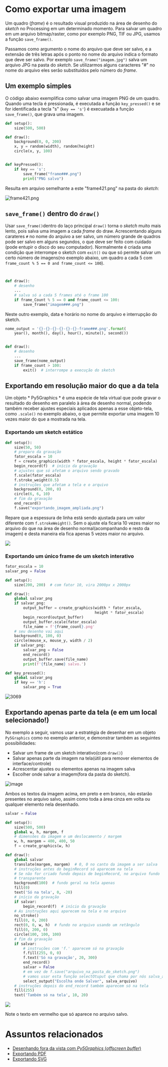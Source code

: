 # Como exportar uma imagem

Um quadro (*frame*) é o resultado visual produzido na área de desenho do *sketch* no Processing em um determinado momento. Para salvar um quadro em um arquivo bitmap/raster, como por exemplo PNG, TIF ou JPG, usamos a função `save_frame()`.

Passamos como argumento o nome do arquivo que deve ser salvo, e a extensão de três letras após o ponto no nome do arquivo indica o formato que deve ser salvo. Por exemplo `save_frame("imagem.jpg")` salva um arquivo JPG na pasta do *sketch*. Se utilizarmos alguns caracteres "#" no nome do arquivo eles serão substituídos pelo número do *frame*.

## Um exemplo simples

O código abaixo exemplifica como salvar uma imagem PNG de um quadro. Quando uma tecla é pressionada, é executada a função `key_pressed()` e se for identificada a tecla "s" (`key == 's'`) é execuatada a função `save_frame()`, que grava uma imagem.


```python
def setup():
    size(500, 500)

def draw():
    background(0, 0, 200)
    x, y = random(width), random(height)
    circle(x, y, 100)


def keyPressed():
    if key == 's':
        save_frame("frame###.png")
        print("PNG salvo")
```

Resulta em arquivo semelhante a este "frame421.png" na pasta do *sketch*:

![frame421.png](assets/frame.png)

## `save_frame()` dentro do `draw()`

Usar `save_frame()`dentro do laço principal `draw()` torna o *sketch* muito mais lento, pois salva uma imagem a cada *frame* do draw. Acrescentando alguns carateres `#` no nome do arquivo a ser salvo, um número grande de quadros pode ser salvo em alguns segundos, o que deve ser feito com cuidado (pode entupir o disco do seu computador). Normalmente é criada uma condição que interrompe o sketch com `exit()` ou que só permite salvar um certo número de imagens(no exemplo abaixo, um quadro a cada 5 com `frame_count % 5 == 0 and frame_count <= 100`).

```python


def draw():
    # desenho
    ...
    # salva só a cada 5 frames até o frame 100
    if frame_Count % 5 == 0 and frame_count <= 100:
        save_frame("imagem###.png")
```

Neste outro exemplo, data e horário no nome do arquivo e interrupção do sketch.

```python
nome_output = '{}-{}-{}-{}-{}-{}-frame###.png'.format(
    year(), month(), day(), hour(), minute(), second())


def draw():
    # desenho
    ...
    save_frame(nome_output)
    if frame_count > 100:
        exit()  # interrompe a execução do sketch
```

## Exportando em resolução maior do que a da tela

Um objeto * Py5Graphics * é uma espécie de tela virtual que pode gravar o resultado do desenho em paralelo à área de desenho normal, podendo também receber ajustes especiais aplicados apenas a esse objeto-tela, como `.scale()` no exemplo abaixo, o que permite exportar uma imagem 10 vezes maior do que a mostrada na tela.

### Exportando um sketch estático

```python
def setup():
    size(50, 50)
    # preparo da gravação
    fator_escala = 10
    f = create_graphics(width * fator_escala, height * fator_escala)
    begin_record(f)  # início da gravação
    # ajustes que só afetam o arquivo sendo gravado
    f.scale(fator_escala)
    f.stroke_weight(0.5)
    # instruções que afetam a tela e o arquivo
    background(0, 200, 0)
    circle(6, 6, 10)
    # fim da gravação
    end_record()
    f.save("exportando_imagem_ampliada.png")
```
Repare que a espessura de linha está sendo ajustada para um valor diferente com `f.strokeWeight()`. Sem o ajuste ela ficaria 10 vezes maior no arquivo do que na área de desenho normal(acompanhando e resto da imagem) e desta maneira ela fica apenas 5 vezes maior no arquivo.

![](assets/exportando_imagem_ampliada.png)

### Exportando um único frame de um sketch interativo

```python
fator_escala = 10
salvar_png = False

def setup():
    size(200, 200)  # com fator 10, vira 2000px x 2000px

def draw():
    global salvar_png
    if salvar_png:
        output_buffer = create_graphics(width * fator_escala,
                                        height * fator_escala)
        begin_record(output_buffer)
        output_buffer.scale(fator_escala)   
        file_name = f'{frame_count}.png'
    # seu desenho vai aqui
    background(0, 100, 0) 
    circle(mouse_x, mouse_y, width / 2)
    if salvar_png:
        salvar_png = False
        end_record()
        output_buffer.save(file_name)
        print(f'{file_name} salvo.')

def key_pressed():
    global salvar_png
    if key == 'h':
        salvar_png = True
```
![3069](https://user-images.githubusercontent.com/3694604/233481566-b1757f01-f477-4663-b02e-8b60f5471a5d.png)

## Exportando apenas parte da tela (e em um local selecionado!)

No exemplo a seguir, vamos usar a estratégia de desenhar em um objeto `Py5Graphics` como no exemplo anterior, e demonstrar também as seguintes possibilidades:

- Salvar um frame de um sketch interativo(com `draw()`)
- Salvar apenas parte da imagem na tela(útil para remover elementos de interface/controle)
- Acrescentar ajustes ou elementos apenas na imagem salva
- Escolher onde salvar a imagem(fora da pasta do sketch).

![image](https://user-images.githubusercontent.com/3694604/233478591-07162252-2e31-492a-9342-7abf025be26c.png)

Ambos os textos da imagem acima, em preto e em branco, não estarão presentes no arquivo salvo, assim como toda a àrea cinza em volta ou qualquer elemento nela desenhado.

```python
salvar = False

def setup():
    size(500, 500)
    global w, h, margem, f
    # dimensões da imagem e um deslocamento / margem
    w, h, margem = 400, 400, 50
    f = create_graphics(w, h)

def draw():
    global salvar
    translate(margem, margem)  # 0, 0 no canto da imagem a ser salva
    # instruções antes do beginRecord só aparecem na tela
    # Se não for criado fundo depois de beginRecord, no arquivo fundo
    # transparente
    background(100)  # fundo geral na tela apenas
    fill(0)
    text('Só na tela', 0, -20)
    # início da gravação
    if salvar:
        begin_record(f)  # início da gravação
    # As instruções aqui aparecem na tela e no arquivo
    no_stroke()
    fill(0, 0, 200)
    rect(0, 0, w, h)  # fundo no arquivo usando um retângulo
    fill(0, 200, 0)
    circle(100, 100, 100)
    # fim da gravação
    if salvar:
        # instruções com 'f.' aparecem só na gravação
        f.fill(255, 0, 0)
        f.text('Só na gravação', 20, 300)
        end_record()
        salvar = False
        # em vez de f.save("arquivo_na_pasta_do_sketch.png")
        # vamos usar esta função selectOtuput que chama por nós salva_arquivo()
        select_output("Escolha onde Salvar", salva_arquivo)
    # instruções depois do end_record também aparecem só na tela
    fill(255)
    text('Também só na tela', 10, 20)
```

![](assets/exportando_parcial_1.png)

Note o texto em vermelho que só aparece no arquivo salvo.

# Assuntos relacionados

- [Desenhando fora da vista com *Py5Graphics* (*offscreen buffer*)](offscreen_buffer.md)
- [Exportando PDF](exportando_pdf.md)
- [Exportando SVG](exportando_Svg.md)
